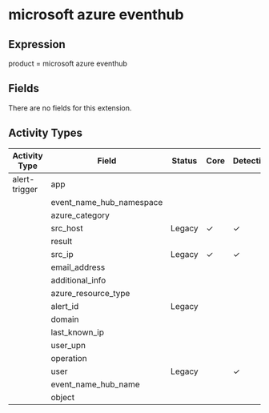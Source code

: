 microsoft azure eventhub
========================

Expression
----------

product = microsoft azure eventhub

Fields
------

There are no fields for this extension.

Activity Types
--------------

| Activity Type | Field                    | Status | Core     | Detection | Informational |
| ------------- | ------------------------ | ------ | -------- | --------- | ------------- |
| alert-trigger | app                      |        |          |           |               |
|               | event_name_hub_namespace |        |          |           |               |
|               | azure_category           |        |          |           |               |
|               | src_host                 | Legacy | &#10003; | &#10003;  |               |
|               | result                   |        |          |           |               |
|               | src_ip                   | Legacy | &#10003; | &#10003;  |               |
|               | email_address            |        |          |           |               |
|               | additional_info          |        |          |           |               |
|               | azure_resource_type      |        |          |           |               |
|               | alert_id                 | Legacy |          |           | &#10003;      |
|               | domain                   |        |          |           |               |
|               | last_known_ip            |        |          |           |               |
|               | user_upn                 |        |          |           |               |
|               | operation                |        |          |           |               |
|               | user                     | Legacy |          | &#10003;  |               |
|               | event_name_hub_name      |        |          |           |               |
|               | object                   |        |          |           |               |

